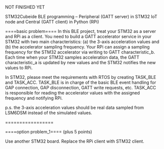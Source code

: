NOT FINISHED YET


STM32Cubeide BLE programming – Peripheral (GATT server) in STM32 IoT node and Central (GATT client) in Python (RPi)

====basic problem====
In this BLE project, treat your STM32 as a server and RPi as a client. You need to build a GATT accelerator service in your STM32 with two main characteristics: (a) the 3-axis acceleration values and (b) the accelerator sampling frequency. Your RPi can assign a sampling frequency for the STM32 accelerator via writing to GATT characteristic_b. Each time when your STM32 samples acceleration data, the GATT characteristic_a is updated by new values and the STM32 notifies the new values to RPi.

In STM32, please meet the requirements with RTOS by creating TASK_BLE and TASK_ACC. TASK_BLE is in charge of the basic BLE event handling for GAP connection, GAP disconnection, GATT write requests, etc. TASK_ACC is responsible for reading the accelerator values with the assigned frequency and notifying RPi.

p.s. the 3-axis acceleration values should be real data sampled from LSM6DSM instead of the simulated values.

=================

====option problem_1==== (plus 5 points)

Use another STM32 board. Replace the RPi client with STM32 client.
